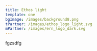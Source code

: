 ```yaml
---
title: Ethos light
template: one
bgImage: /images/background8.png
tPartner: /images/ethos_logo_light.svg
mPartner: /images/ern_logo_dark.svg
---
```

f﻿gzsdfg